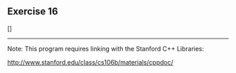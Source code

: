 Exercise 16
----------- 

[]

---

Note: This program requires linking with the Stanford C++ Libraries:

http://www.stanford.edu/class/cs106b/materials/cppdoc/